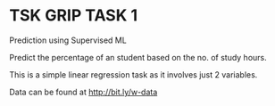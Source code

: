 # TSK GRIP TASK 1

Prediction using Supervised ML

Predict the percentage of an student based on the no. of study hours.

This is a simple linear regression task as it involves just 2 variables.

Data can be found at http://bit.ly/w-data

